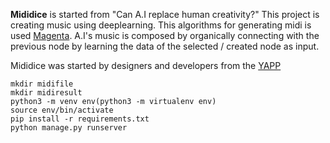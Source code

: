 **Mididice** is started from "Can A.I replace human creativity?" 
This project is creating music using deeplearning. This algorithms for generating midi is used [Magenta](https://github.com/tensorflow/magenta).
A.I's music is composed by organically connecting with the previous node by learning the data of the selected / created node as input.

Mididice was started by designers and developers from the [YAPP](http://www.yapp.co.kr)

```
mkdir midifile
mkdir midiresult
python3 -m venv env(python3 -m virtualenv env)
source env/bin/activate
pip install -r requirements.txt
python manage.py runserver
```
